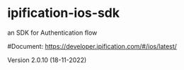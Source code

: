 # ipification-ios-sdk
an SDK for Authentication flow

#Document: https://developer.ipification.com/#/ios/latest/

Version 2.0.10 (18-11-2022)

